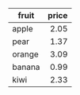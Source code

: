 | fruit  | price  |
|--------|-------:|
| apple  | 2.05   |
| pear   | 1.37   |
| orange | 3.09   |
| banana | 0.99   |
| kiwi   | 2.33   |
